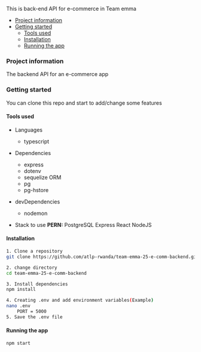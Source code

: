 This is back-end API for e-commerce in Team emma

- [Project information](#project-information)
- [Getting started](#getting-started)
  - [Tools used](#tools-used)
  - [Installation](#installation)
  - [Running the app](#running-the-app)



### Project information
The backend API for an e-commerce app

### Getting started
You can clone this repo and start to add/change some features

#### Tools used
- Languages
  - typescript
  
- Dependencies
  - express
  - dotenv
  - sequelize ORM
  - pg
  - pg-hstore
- devDependencies
  - nodemon
- Stack to use
  **PERN:** PostgreSQL Express React NodeJS

#### Installation
```bash 
1. Clone a repository
git clone https://github.com/atlp-rwanda/team-emma-25-e-comm-backend.git

2. change directory 
cd team-emma-25-e-comm-backend

3. Install dependencies
npm install

4. Creating .env and add environment variables(Example)
nano .env 
    PORT = 5000
5. Save the .env file

```
#### Running the app
```bash
npm start

